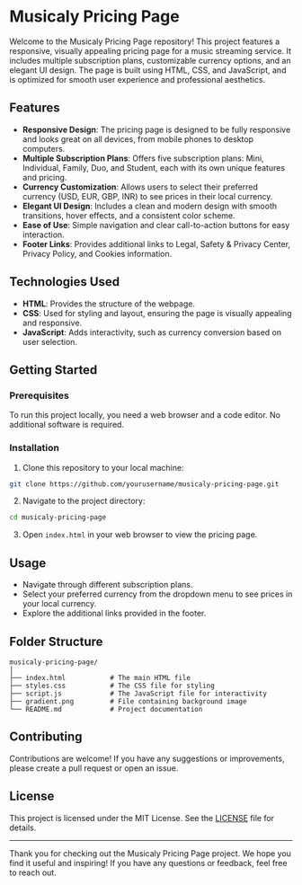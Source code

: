 # Musicaly Pricing Page

Welcome to the Musicaly Pricing Page repository! This project features a responsive, visually appealing pricing page for a music streaming service. It includes multiple subscription plans, customizable currency options, and an elegant UI design. The page is built using HTML, CSS, and JavaScript, and is optimized for smooth user experience and professional aesthetics.

## Features

- **Responsive Design**: The pricing page is designed to be fully responsive and looks great on all devices, from mobile phones to desktop computers.
- **Multiple Subscription Plans**: Offers five subscription plans: Mini, Individual, Family, Duo, and Student, each with its own unique features and pricing.
- **Currency Customization**: Allows users to select their preferred currency (USD, EUR, GBP, INR) to see prices in their local currency.
- **Elegant UI Design**: Includes a clean and modern design with smooth transitions, hover effects, and a consistent color scheme.
- **Ease of Use**: Simple navigation and clear call-to-action buttons for easy interaction.
- **Footer Links**: Provides additional links to Legal, Safety & Privacy Center, Privacy Policy, and Cookies information.

## Technologies Used

- **HTML**: Provides the structure of the webpage.
- **CSS**: Used for styling and layout, ensuring the page is visually appealing and responsive.
- **JavaScript**: Adds interactivity, such as currency conversion based on user selection.

## Getting Started

### Prerequisites

To run this project locally, you need a web browser and a code editor. No additional software is required.

### Installation

1. Clone this repository to your local machine:

```bash
git clone https://github.com/yourusername/musicaly-pricing-page.git
```

2. Navigate to the project directory:

```bash
cd musicaly-pricing-page
```

3. Open `index.html` in your web browser to view the pricing page.

## Usage

- Navigate through different subscription plans.
- Select your preferred currency from the dropdown menu to see prices in your local currency.
- Explore the additional links provided in the footer.

## Folder Structure

```
musicaly-pricing-page/
│
├── index.html           # The main HTML file
├── styles.css           # The CSS file for styling
├── script.js            # The JavaScript file for interactivity
├── gradient.png         # File containing background image
└── README.md            # Project documentation
```

## Contributing

Contributions are welcome! If you have any suggestions or improvements, please create a pull request or open an issue.

## License

This project is licensed under the MIT License. See the [LICENSE]([MIT-LICENSE.txt](https://github.com/git/git-scm.com/blob/main/MIT-LICENSE.txt)) file for details.

---

Thank you for checking out the Musicaly Pricing Page project. We hope you find it useful and inspiring! If you have any questions or feedback, feel free to reach out.

